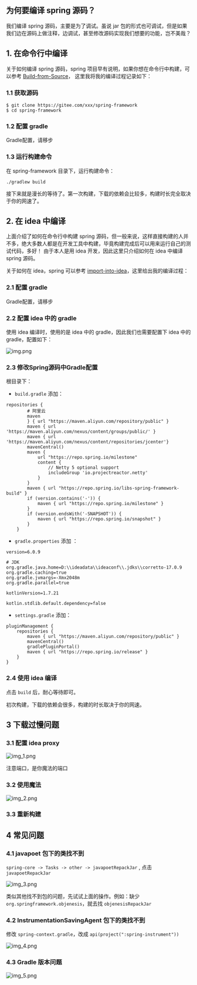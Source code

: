 ## 为何要编译 spring 源码？

我们编译 spring 源码，主要是为了调试。虽说 jar 包的形式也可调试，但是如果我们边在源码上做注释，边调试，甚至修改源码实现我们想要的功能，岂不美哉？

## 1. 在命令行中编译

关于如何编译 spring 源码，spring 项目早有说明，如果你想在命令行中构建，可以参考 [Build-from-Source](https://github.com/spring-projects/spring-framework/wiki/Build-from-Source)，
这里我将我的编译过程记录如下：

### 1.1 获取源码

```shell
$ git clone https://gitee.com/xxx/spring-framework
$ cd spring-framework
```

### 1.2 配置 gradle

Gradle配置，请移步 []()

### 1.3 运行构建命令

在 spring-framework 目录下，运行构建命令：

```shell
./gradlew build
```

接下来就是漫长的等待了。第一次构建，下载的依赖会比较多，构建时长完全取决于你的网速了。

## 2. 在 idea 中编译

上面介绍了如何在命令行中构建 spring 源码，但一般来说，这样直接构建的人并不多，绝大多数人都是在开发工具中构建，毕竟构建完成后可以用来运行自己的测试代码，多好！
由于本人是用 idea 开发，因此这里只介绍如何在 idea 中编译 spring 源码。

关于如何在 idea，spring 可以参考 [import-into-idea](https://github.com/spring-projects/spring-framework/blob/main/import-into-idea.md)，这里给出我的编译过程：

### 2.1 配置 gradle

Gradle配置，请移步 []()

### 2.2 配置 idea 中的 gradle

使用 idea 编译时，使用的是 idea 中的 gradle，因此我们也需要配置下 idea 中的 gradle，配置如下：

![img.png](img.png)

### 2.3 修改Spring源码中Gradle配置

根目录下：

* `build.gradle` 添加：

```shell
repositories {
        # 阿里云
		maven
		} { url "https://maven.aliyun.com/repository/public" }
		maven { url 'https://maven.aliyun.com/nexus/content/groups/public/' }
		maven { url 'https://maven.aliyun.com/nexus/content/repositories/jcenter'}
		mavenCentral()
		maven {
			url "https://repo.spring.io/milestone"
			content {
				// Netty 5 optional support
				includeGroup 'io.projectreactor.netty'
			}
		}
		maven { url "https://repo.spring.io/libs-spring-framework-build" }
		if (version.contains('-')) {
			maven { url "https://repo.spring.io/milestone" }
		}
		if (version.endsWith('-SNAPSHOT')) {
			maven { url "https://repo.spring.io/snapshot" }
		}
	}
```

* `gradle.properties` 添加 ：

```shell
version=6.0.9

# JDK
org.gradle.java.home=D:\\ideadata\\ideaconf\\.jdks\\corretto-17.0.9
org.gradle.caching=true
org.gradle.jvmargs=-Xmx2048m
org.gradle.parallel=true

kotlinVersion=1.7.21

kotlin.stdlib.default.dependency=false
```

* `settings.gradle` 添加：

```shell
pluginManagement {
	repositories {
		maven { url "https://maven.aliyun.com/repository/public" }
		mavenCentral()
		gradlePluginPortal()
		maven { url "https://repo.spring.io/release" }
	}
}
```

### 2.4 使用 idea 编译

点击 `build` 后，耐心等待即可。

初次构建，下载的依赖会很多，构建的时长取决于你的网速。

## 3 下载过慢问题

### 3.1 配置 idea proxy

![img_1.png](img_1.png)

注意端口，是你魔法的端口

### 3.2 使用魔法

![img_2.png](img_2.png)

### 3.3 重新构建


## 4 常见问题

### 4.1 javapoet 包下的类找不到

`spring-core -> Tasks -> other -> javapoetRepackJar` , 点击 `javapoetRepackJar`

![img_3.png](img_3.png)

类似其他找不到包的问题，先试试上面的操作。例如：缺少 `org.springframework.objenesis`，就去找 `objenesisRepackJar`

### 4.2 InstrumentationSavingAgent 包下的类找不到

修改 `spring-context.gradle`，改成 `api(project(":spring-instrument"))`

![img_4.png](img_4.png)

### 4.3 Gradle 版本问题

![img_5.png](img_5.png)